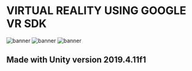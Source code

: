 # VIRTUAL REALITY USING GOOGLE VR SDK 

![banner](https://aramirezz0110.github.io/portfolio/assets/img/portfolio/360-image-app.jpg)
![banner](https://aramirezz0110.github.io/portfolio/assets/img/portfolio/art-gallery.jpg)
![banner](https://aramirezz0110.github.io/portfolio/assets/img/portfolio/simple-walking.jpg)


## Made with Unity version 2019.4.11f1
